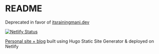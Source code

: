 # README

Deprecated in favor of [itsrainingmani.dev](https://itsrainingmani.dev)

[![Netlify Status](https://api.netlify.com/api/v1/badges/771a9a32-b189-415c-ad59-5704298b3645/deploy-status)](https://app.netlify.com/sites/sharp-boyd-2c6bc9/deploys)

[Personal site + blog](tsmanikandan.com) built using Hugo Static Site Generator & deployed on Netlify
